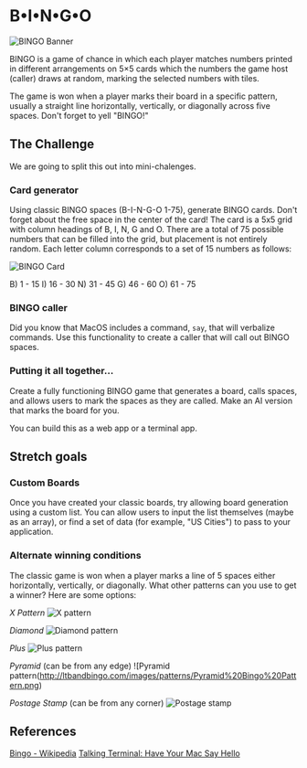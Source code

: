 # B•I•N•G•O

![BINGO Banner](https://store-images.s-microsoft.com/image/apps.34080.13510798887528624.ea88a7e6-557c-4ad5-99d7-c574f430c827.3c187ff1-754c-409a-9085-8e3aac2d97c5?mode=scale&q=90&h=1080&w=1920)

BINGO is a game of chance in which each player matches numbers printed in different arrangements on 5×5 cards which the numbers the game host (caller) draws at random, marking the selected numbers with tiles.

The game is won when a player marks their board in a specific pattern, usually a straight line horizontally, vertically, or diagonally across five spaces. Don't forget to yell "BINGO!"

## The Challenge

We are going to split this out into mini-chalenges.

### Card generator

Using classic BINGO spaces (B-I-N-G-O 1-75), generate BINGO cards. Don't forget about the free space in the center of the card! The card is a 5x5 grid with column headings of B, I, N, G and O. There are a total of 75 possible numbers that can be filled into the grid, but placement is not entirely random. Each letter column corresponds to a set of 15 numbers as follows: 

![BINGO Card](https://cdn.shopify.com/s/files/1/1279/9999/products/65-0081__64041.1410898720.1280.1280_e680ab48-cbfd-41d2-8cea-beb4cd32cf5b_2048x.jpeg?v=1547654965)

B) 1 - 15
I) 16 - 30
N) 31 - 45
G) 46 - 60
O) 61 - 75

### BINGO caller

Did you know that MacOS includes a command, `say`, that will verbalize commands. Use this functionality to create a caller that will call out BINGO spaces.

### Putting it all together...

Create a fully functioning BINGO game that generates a board, calls spaces, and allows users to mark the spaces as they are called. Make an AI version that marks the board for you. 

You can build this as a web app or a terminal app. 

## Stretch goals

### Custom Boards

Once you have created your classic boards, try allowing board generation using a custom list. You can allow users to input the list themselves (maybe as an array), or find a set of data (for example, "US Cities") to pass to your application.

### Alternate winning conditions

The classic game is won when a player marks a line of 5 spaces either horizontally, vertically, or diagonally. What other patterns can you use to get a winner? Here are some options:

_X Pattern_
![X pattern](https://cdn.shopify.com/s/files/1/0075/8222/0343/products/BGLetterX-2_480x480.gif?v=1562947723)

_Diamond_
![Diamond pattern](http://ltbandbingo.com/images/patterns/Hollow%20Diamond%20Pattern.png)

_Plus_
![Plus pattern](http://ltbandbingo.com/images/patterns/Plus%20Bingo%20Pattern.png)

_Pyramid_
(can be from any edge)
![Pyramid pattern(http://ltbandbingo.com/images/patterns/Pyramid%20Bingo%20Pattern.png)

_Postage Stamp_
(can be from any corner)
![Postage stamp](http://ltbandbingo.com/images/patterns/4%20Corner%20Stamps%20Bingo%20Pattern.png)


## References

[Bingo - Wikipedia](https://en.wikipedia.org/wiki/Bingo_(U.S.))
[Talking Terminal: Have Your Mac Say Hello](https://www.lifewire.com/mac-say-command-with-talking-terminal-2260772)
